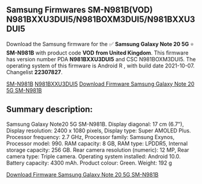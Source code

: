<h2>Samsung Firmwares SM-N981B(VOD) N981BXXU3DUI5/N981BOXM3DUI5/N981BXXU3DUI5</h2>
Download the Samsung firmware for the ✅ <strong>Samsung Galaxy Note 20 5G </strong> ⭐ <strong>SM-N981B</strong> with product code <strong>VOD</strong> <strong> from United Kingdom</strong>. This firmware has version number PDA <strong>N981BXXU3DUI5</strong> and CSC N981BOXM3DUI5. The operating system of this firmware is Android R , with build date 2021-10-07. Changelist <strong>22307827</strong>.


[SM-N981B](https://samfirm.shop/samsung/model/SM-N981B)
[N981BXXU3DUI5](https://samfirm.shop/samsung/pda/N981BXXU3DUI5)
[Download Firmware Samsung Galaxy Note 20 5G SM-N981B](https://samfirm.shop/samsung/firmware/463346)
<h2>Summary description:</h2>
<p>Samsung Galaxy Note20 5G SM-N981B. Display diagonal: 17 cm (6.7"), Display resolution: 2400 x 1080 pixels, Display type: Super AMOLED Plus. Processor frequency: 2.7 GHz, Processor family: Samsung Exynos, Processor model: 990. RAM capacity: 8 GB, RAM type: LPDDR5, Internal storage capacity: 256 GB. Rear camera resolution (numeric): 12 MP, Rear camera type: Triple camera. Operating system installed: Android 10.0. Battery capacity: 4300 mAh. Product colour: Green. Weight: 192 g</p>


[Download Firmware Samsung Galaxy Note 20 5G SM-N981B](https://samfirm.shop/samsung/firmware/463346)

